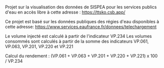 Projet sur la visualisation des données de SISPEA pour les services publics d'eau en accès libre à cette adresse : https://ttsko.csb.app/


Ce projet est basé sur les données publiques des régies d'eau disponibles à cette adresse: https://www.services.eaufrance.fr/donnees/telechargement

Le volume injecté est calculé à partir de l'indicateur VP.234
Les volumes consommés sont calculés à partir de la somme des indicateurs VP.061, VP.063, VP.201, VP.220 et VP.221

Calcul du rendement : (VP.061 + VP.063 + VP.201 + VP.220 + VP.221) x 100 / VP.234

